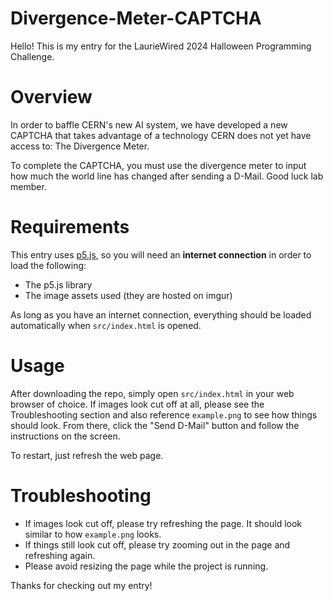 # Divergence-Meter-CAPTCHA

Hello! This is my entry for the LaurieWired 2024 Halloween Programming Challenge.

# Overview

In order to baffle CERN's new AI system, we have developed a new CAPTCHA that takes advantage of a technology CERN does not yet have access to: The Divergence Meter.

To complete the CAPTCHA, you must use the divergence meter to input how much the world line has changed after sending a D-Mail. Good luck lab member.

# Requirements

This entry uses [p5.js](https://p5js.org/), so you will need an **internet connection** in order to load the following:

-   The p5.js library
-   The image assets used (they are hosted on imgur)

As long as you have an internet connection, everything should be loaded automatically when `src/index.html` is opened.

# Usage

After downloading the repo, simply open `src/index.html` in your web browser of choice. If images look cut off at all, please see the Troubleshooting section and also reference `example.png` to see how things should look.
From there, click the "Send D-Mail" button and follow the instructions on the screen.

To restart, just refresh the web page.

# Troubleshooting

-   If images look cut off, please try refreshing the page. It should look similar to how `example.png` looks.
-   If things still look cut off, please try zooming out in the page and refreshing again.
-   Please avoid resizing the page while the project is running.

Thanks for checking out my entry!
